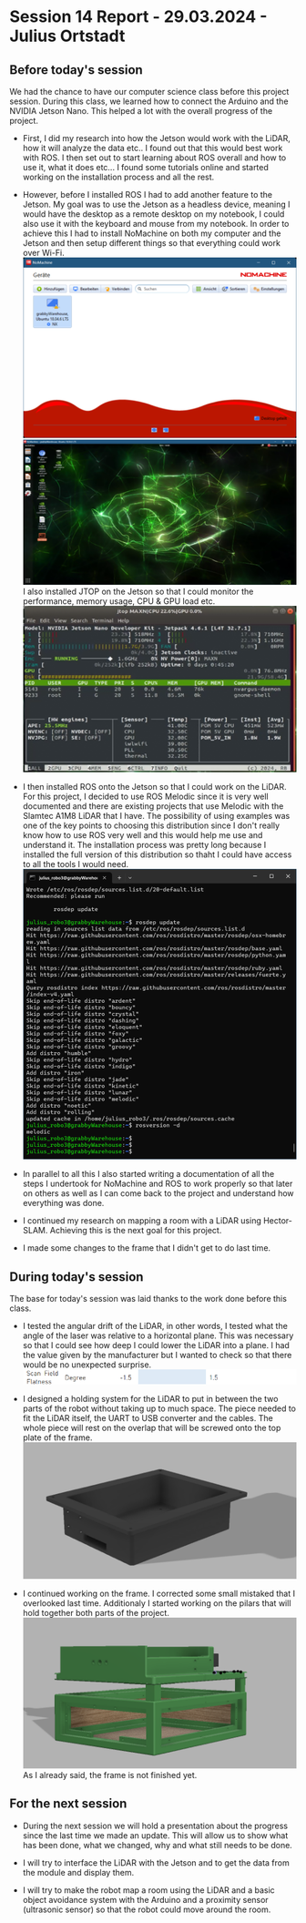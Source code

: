 # Session 14 Report - 29.03.2024 - Julius Ortstadt

## Before today's session
We had the chance to have our computer science class before this project session. 
During this class, we learned how to connect the Arduino and the NVIDIA Jetson Nano. 
This helped a lot with the overall progress of the project.

- First, I did my research into how the Jetson would work with the LiDAR, how it will analyze the data etc..
I found out that this would best work with ROS.
I then set out to start learning about ROS overall and how to use it, what it does etc...
I found some tutorials online and started working on the installation process and all the rest.

- However, before I installed ROS I had to add another feature to the Jetson. 
My goal was to use the Jetson as a headless device, meaning I would have the desktop as a remote desktop on my notebook, I could also use it with the keyboard and mouse from my notebook. 
In order to achieve this I had to install NoMachine on both my computer and the Jetson and then setup different things so that everything could work over Wi-Fi.\
![NoMachine on Windows detectin the NVIDIA Jetson Nano](/Documentation/Robo3/Session_Reports/Julius/Pictures/Session_14/NoMachine.png)\
![Jetson Desktop](/Documentation/Robo3/Session_Reports/Julius/Pictures/Session_14/Jetson_Desktop.png)\
I also installed JTOP on the Jetson so that I could monitor the performance, memory usage, CPU & GPU load etc.\
![JTOP](/Documentation/Robo3/Session_Reports/Julius/Pictures/Session_14/jtop.png)

- I then installed ROS onto the Jetson so that I could work on the LiDAR. 
For this project, I decided to use ROS Melodic since it is very well documented and there are existing projects that use Melodic with the Slamtec A1M8 LiDAR that I have. 
The possibility of using examples was one of the key points to choosing this distribution since I don't really know how to use ROS very well and this would help me use and understand it. 
The installation process was pretty long because I installed the full version of this distribution so thaht I could have access to all the tools I would need.
![ROS Installed](/Documentation/Robo3/Session_Reports/Julius/Pictures/Session_14/ROS_Installed.png)

- In parallel to all this I also started writing a documentation of all the steps I undertook for NoMachine and ROS to work properly so that later on others as well as I can come back to the project and understand how everything was done.

- I continued my research on mapping a room with a LiDAR using Hector-SLAM. 
Achieving this is the next goal for this project.

- I made some changes to the frame that I didn't get to do last time. 

## During today's session
The base for today's session was laid thanks to the work done before this class.

- I tested the angular drift of the LiDAR, in other words, I tested what the angle of the laser was relative to a horizontal plane. 
This was necessary so that I could see how deep I could lower the LiDAR into a plane.
I had the value given by the manufacturer but I wanted to check so that there would be no unexpected surprise.
![Manufacturer data](/Documentation/Robo3/Session_Reports/Julius/Pictures/Session_14/Scan_Flatness.png)

- I designed a holding system for the LiDAR to put in between the two parts of the robot without taking up to much space.
The piece needed to fit the LiDAR itself, the UART to USB converter and the cables.
The whole piece will rest on the overlap that will be screwed onto the top plate of the frame.\
![LiDAR box](/Documentation/Robo3/Session_Reports/Julius/Pictures/Session_14/LiDAR_Case.png)

- I continued working on the frame. 
I corrected some small mistaked that I overlooked last time.
Additionaly I started working on the pilars that will hold together both parts of the project.\
![New started frame](/Documentation/Robo3/Session_Reports/Julius/Pictures/Session_14/Frame.png)\
As I already said, the frame is not finished yet.

## For the next session
- During the next session we will hold a presentation about the progress since the last time we made an update. 
This will allow us to show what has been done, what we changed, why and what still needs to be done.

- I will try to interface the LiDAR with the Jetson and to get the data from the module and display them.

- I will try to make the robot map a room using the LiDAR and a basic object avoidance system with the Arduino and a proximity sensor (ultrasonic sensor) so that the robot could move around the room.
